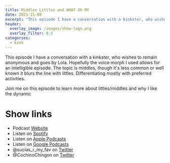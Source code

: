 ```yaml
---
title: Middles Littles and WHAT Oh MY
date: 2021-11-08
excerpt: "This episode I have a conversation with a kinkster, who wishes to remain anonymous and goes by Lola"
header:
  overlay_image: /images/show-logo.png
  overlay_filter: 0.5
categories: 
  - kink
---
```



This episode I have a conversation with a kinkster, who wishes to remain anonymous and goes by Lola. Hopefully the voice morph I used allows for an intelligible episode. The topic is middles, though it's less common or well known it blurs the line with littles. Differentiating mostly with preferred activities. 

Join me on this episode to learn more about littles/middles and why I like the dynamic

# Show links

* <i class='fas fa-link'></i>Podcast [ Website](https://sucias.xyz)
* <i class='fab fa-spotify'></i>Listen on [Spotify](https://open.spotify.com/show/3XjoipCU3QzeIaQAAQpBdW)
* <i class='fas fa-podcast'></i>Listen on [Apple Podcasts](https://podcasts.apple.com/us/podcast/sucias-are-my-favorite/id1548173787)
* <i class='fab fa-google-play'></i>Listen on [Google Podcasts](https://podcasts.google.com/feed/aHR0cHM6Ly9hbmNob3IuZm0vcy80MjI0YzYzYy9wb2RjYXN0L3Jzcw==)
* <i class='fab fa-twitter'></i>@sucias_r_my_fav on [Twitter](https://twitter.com/sucias_r_my_fav)
* <i class='fab fa-twitter'></i>@CochinoChingon on [Twitter](https://twitter.com/cochinochingon)
